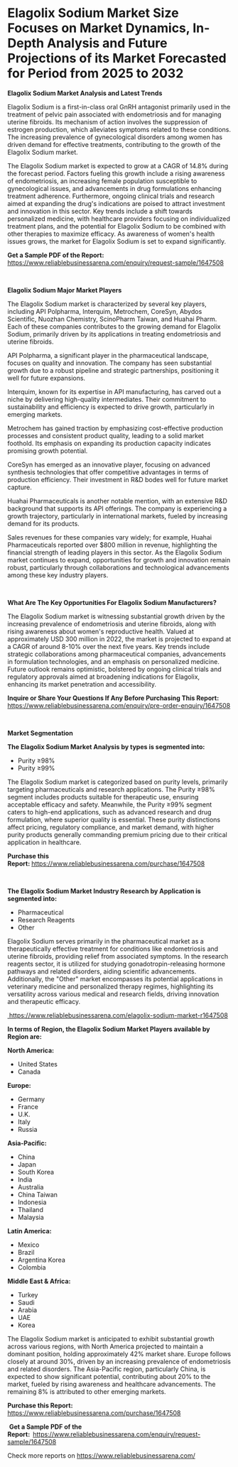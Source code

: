 <p><h1>Elagolix Sodium Market Size Focuses on Market Dynamics, In-Depth Analysis and Future Projections of its Market Forecasted for Period from 2025 to 2032</h1></p><p><strong>Elagolix Sodium Market Analysis and Latest Trends</strong></p>
<p><p>Elagolix Sodium is a first-in-class oral GnRH antagonist primarily used in the treatment of pelvic pain associated with endometriosis and for managing uterine fibroids. Its mechanism of action involves the suppression of estrogen production, which alleviates symptoms related to these conditions. The increasing prevalence of gynecological disorders among women has driven demand for effective treatments, contributing to the growth of the Elagolix Sodium market.</p><p>The Elagolix Sodium market is expected to grow at a CAGR of 14.8% during the forecast period. Factors fueling this growth include a rising awareness of endometriosis, an increasing female population susceptible to gynecological issues, and advancements in drug formulations enhancing treatment adherence. Furthermore, ongoing clinical trials and research aimed at expanding the drug's indications are poised to attract investment and innovation in this sector. Key trends include a shift towards personalized medicine, with healthcare providers focusing on individualized treatment plans, and the potential for Elagolix Sodium to be combined with other therapies to maximize efficacy. As awareness of women's health issues grows, the market for Elagolix Sodium is set to expand significantly.</p></p>
<p><strong>Get a Sample PDF of the Report:&nbsp;</strong> <a href="https://www.reliablebusinessarena.com/enquiry/request-sample/1647508?utm_campaign=2039&utm_medium=2&utm_source=Github&utm_content=ia&utm_term=30012025&utm_id=elagolix-sodium">https://www.reliablebusinessarena.com/enquiry/request-sample/1647508</a></p>
<p>&nbsp;</p>
<p><strong>Elagolix Sodium Major Market Players</strong></p>
<p><p>The Elagolix Sodium market is characterized by several key players, including API Polpharma, Interquim, Metrochem, CoreSyn, Abydos Scientific, Nuozhan Chemistry, ScinoPharm Taiwan, and Huahai Pharm. Each of these companies contributes to the growing demand for Elagolix Sodium, primarily driven by its applications in treating endometriosis and uterine fibroids.</p><p>API Polpharma, a significant player in the pharmaceutical landscape, focuses on quality and innovation. The company has seen substantial growth due to a robust pipeline and strategic partnerships, positioning it well for future expansions.</p><p>Interquim, known for its expertise in API manufacturing, has carved out a niche by delivering high-quality intermediates. Their commitment to sustainability and efficiency is expected to drive growth, particularly in emerging markets.</p><p>Metrochem has gained traction by emphasizing cost-effective production processes and consistent product quality, leading to a solid market foothold. Its emphasis on expanding its production capacity indicates promising growth potential.</p><p>CoreSyn has emerged as an innovative player, focusing on advanced synthesis technologies that offer competitive advantages in terms of production efficiency. Their investment in R&D bodes well for future market capture.</p><p>Huahai Pharmaceuticals is another notable mention, with an extensive R&D background that supports its API offerings. The company is experiencing a growth trajectory, particularly in international markets, fueled by increasing demand for its products.</p><p>Sales revenues for these companies vary widely; for example, Huahai Pharmaceuticals reported over $800 million in revenue, highlighting the financial strength of leading players in this sector. As the Elagolix Sodium market continues to expand, opportunities for growth and innovation remain robust, particularly through collaborations and technological advancements among these key industry players.</p></p>
<p>&nbsp;</p>
<p><strong>What Are The Key Opportunities For Elagolix Sodium Manufacturers?</strong></p>
<p><p>The Elagolix Sodium market is witnessing substantial growth driven by the increasing prevalence of endometriosis and uterine fibroids, along with rising awareness about women's reproductive health. Valued at approximately USD 300 million in 2022, the market is projected to expand at a CAGR of around 8-10% over the next five years. Key trends include strategic collaborations among pharmaceutical companies, advancements in formulation technologies, and an emphasis on personalized medicine. Future outlook remains optimistic, bolstered by ongoing clinical trials and regulatory approvals aimed at broadening indications for Elagolix, enhancing its market penetration and accessibility.</p></p>
<p><strong>Inquire or Share Your Questions If Any Before Purchasing This Report:</strong> <a href="https://www.reliablebusinessarena.com/enquiry/pre-order-enquiry/1647508?utm_campaign=2039&utm_medium=2&utm_source=Github&utm_content=ia&utm_term=30012025&utm_id=elagolix-sodium">https://www.reliablebusinessarena.com/enquiry/pre-order-enquiry/1647508</a></p>
<p>&nbsp;</p>
<p><strong>Market Segmentation</strong></p>
<p><strong>The Elagolix Sodium Market Analysis by types is segmented into:</strong></p>
<p><ul><li>Purity ≥98%</li><li>Purity ≥99%</li></ul></p>
<p><p>The Elagolix Sodium market is categorized based on purity levels, primarily targeting pharmaceuticals and research applications. The Purity ≥98% segment includes products suitable for therapeutic use, ensuring acceptable efficacy and safety. Meanwhile, the Purity ≥99% segment caters to high-end applications, such as advanced research and drug formulation, where superior quality is essential. These purity distinctions affect pricing, regulatory compliance, and market demand, with higher purity products generally commanding premium pricing due to their critical application in healthcare.</p></p>
<p><strong>Purchase this Report:&nbsp;</strong><a href="https://www.reliablebusinessarena.com/purchase/1647508?utm_campaign=2039&utm_medium=2&utm_source=Github&utm_content=ia&utm_term=30012025&utm_id=elagolix-sodium">https://www.reliablebusinessarena.com/purchase/1647508</a></p>
<p>&nbsp;</p>
<p><strong>The Elagolix Sodium Market Industry Research by Application is segmented into:</strong></p>
<p><ul><li>Pharmaceutical</li><li>Research Reagents</li><li>Other</li></ul></p>
<p><p>Elagolix Sodium serves primarily in the pharmaceutical market as a therapeutically effective treatment for conditions like endometriosis and uterine fibroids, providing relief from associated symptoms. In the research reagents sector, it is utilized for studying gonadotropin-releasing hormone pathways and related disorders, aiding scientific advancements. Additionally, the "Other" market encompasses its potential applications in veterinary medicine and personalized therapy regimes, highlighting its versatility across various medical and research fields, driving innovation and therapeutic efficacy.</p></p>
<p><a href="https://www.reliablebusinessarena.com/elagolix-sodium-market-r1647508?utm_campaign=2039&utm_medium=2&utm_source=Github&utm_content=ia&utm_term=30012025&utm_id=elagolix-sodium">&nbsp;https://www.reliablebusinessarena.com/elagolix-sodium-market-r1647508</a></p>
<p><strong>In terms of Region, the Elagolix Sodium Market Players available by Region are:</strong></p>
<p>
    <p> <strong> North America: </strong>
        <ul>
            <li>United States</li>
            <li>Canada</li>
        </ul>
        </p> 
    <p> <strong> Europe: </strong>
        <ul>
            <li>Germany</li>
            <li>France</li>
            <li>U.K.</li>
            <li>Italy</li>
            <li>Russia</li>
        </ul>
        </p> 
    <p> <strong> Asia-Pacific: </strong>
        <ul>
            <li>China</li>
            <li>Japan</li>
            <li>South Korea</li>
            <li>India</li>
            <li>Australia</li>
            <li>China Taiwan</li>
            <li>Indonesia</li>
            <li>Thailand</li>
            <li>Malaysia</li>
        </ul>
        </p> 
    <p> <strong> Latin America: </strong>
        <ul>
            <li>Mexico</li>
            <li>Brazil</li>
            <li>Argentina Korea</li>
            <li>Colombia</li>
        </ul>
        </p> 
    <p> <strong> Middle East & Africa: </strong>
        <ul>
            <li>Turkey</li>
            <li>Saudi</li>
            <li>Arabia</li>
            <li>UAE</li>
            <li>Korea</li>
        </ul>
    </p>
    </p>
<p><p>The Elagolix Sodium market is anticipated to exhibit substantial growth across various regions, with North America projected to maintain a dominant position, holding approximately 42% market share. Europe follows closely at around 30%, driven by an increasing prevalence of endometriosis and related disorders. The Asia-Pacific region, particularly China, is expected to show significant potential, contributing about 20% to the market, fueled by rising awareness and healthcare advancements. The remaining 8% is attributed to other emerging markets.</p></p>
<p><strong>Purchase this Report: </strong><a href="https://www.reliablebusinessarena.com/purchase/1647508?utm_campaign=2039&utm_medium=2&utm_source=Github&utm_content=ia&utm_term=30012025&utm_id=elagolix-sodium">https://www.reliablebusinessarena.com/purchase/1647508</a></p>
<p>&nbsp;<strong>Get a Sample PDF of the Report:&nbsp;&nbsp;</strong><a href="https://www.reliablebusinessarena.com/enquiry/request-sample/1647508?utm_campaign=2039&utm_medium=2&utm_source=Github&utm_content=ia&utm_term=30012025&utm_id=elagolix-sodium">https://www.reliablebusinessarena.com/enquiry/request-sample/1647508</a></p>
<p><strong></strong></p>
<p>Check more reports on <a href="https://www.reliablebusinessarena.com/?utm_campaign=2039&utm_medium=2&utm_source=Github&utm_content=ia&utm_term=30012025&utm_id=elagolix-sodium">https://www.reliablebusinessarena.com/</a></p>